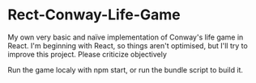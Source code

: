 # Rect-Conway-Life-Game
My own very basic and naïve implementation of Conway's life game in React.
I'm beginning with React, so things aren't optimised, but I'll try to improve this project.
Please criticize objectively

Run the game localy with npm start, or run the bundle script to build it.
